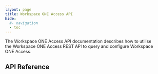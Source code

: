 ```yaml
---
layout: page
title: Workspace ONE Access API
hide:
  #- navigation
  - toc
---
```


The Workspace ONE Access API documentation describes how to utilise the Workspace ONE Access REST API to query and configure Workspace ONE Access.

## API Reference

<swagger-ui src="swagger.json"/>
